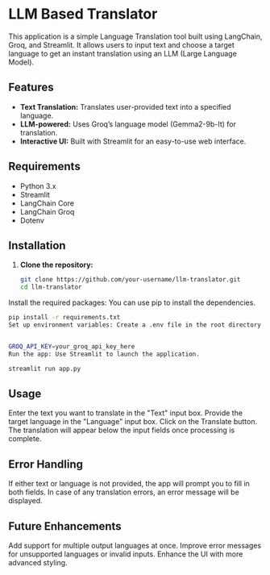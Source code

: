 # LLM Based Translator

This application is a simple Language Translation tool built using LangChain, Groq, and Streamlit. It allows users to input text and choose a target language to get an instant translation using an LLM (Large Language Model).

## Features
- **Text Translation:** Translates user-provided text into a specified language.
- **LLM-powered:** Uses Groq’s language model (Gemma2-9b-It) for translation.
- **Interactive UI:** Built with Streamlit for an easy-to-use web interface.

## Requirements
- Python 3.x
- Streamlit
- LangChain Core
- LangChain Groq
- Dotenv

## Installation

1. **Clone the repository:**
   ```bash
   git clone https://github.com/your-username/llm-translator.git
   cd llm-translator

Install the required packages: You can use pip to install the dependencies.

```bash
pip install -r requirements.txt
Set up environment variables: Create a .env file in the root directory and add your Groq API key:
```
```bash

GROQ_API_KEY=your_groq_api_key_here
Run the app: Use Streamlit to launch the application.
```
```bash
streamlit run app.py
```
## Usage
Enter the text you want to translate in the "Text" input box.
Provide the target language in the "Language" input box.
Click on the Translate button.
The translation will appear below the input fields once processing is complete.
## Error Handling
If either text or language is not provided, the app will prompt you to fill in both fields. In case of any translation errors, an error message will be displayed.

## Future Enhancements
Add support for multiple output languages at once.
Improve error messages for unsupported languages or invalid inputs.
Enhance the UI with more advanced styling.